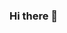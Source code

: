 ### Hi there 👋

<!--
### Hi there 👋
My name is Vanela

#### Skills

✨ R  ✨ Python  ✨ SPSS  ✨Stata  ✨Matlab
✨MySQL  ✨BI tools ✨G Suite  ✨Excel

🔹 Problem resolver 🔹 Fast learner  🔹 Enthusiastic 


-->

